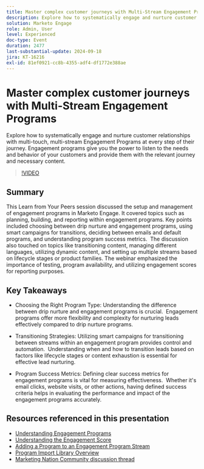 ```yaml
---
title: Master complex customer journeys with Multi-Stream Engagement Programs
description: Explore how to systematically engage and nurture customer relationships with multi-touch, multi-stream Engagement Programs at every step of their journey. Engagement programs give you the power to listen to the needs and behavior of your customers and provide them with the relevant journey and necessary content.
solution: Marketo Engage
role: Admin, User
level: Experienced
doc-type: Event
duration: 2477
last-substantial-update: 2024-09-18
jira: KT-16216
exl-id: 81ef0921-cc8b-4355-adf4-df1772e388ae
---
```

# Master complex customer journeys with Multi-Stream Engagement Programs

Explore how to systematically engage and nurture customer relationships with multi-touch, multi-stream Engagement Programs at every step of their journey. Engagement programs give you the power to listen to the needs and behavior of your customers and provide them with the relevant journey and necessary content.

>[!VIDEO](https://video.tv.adobe.com/v/3434490/?learn=on)

## Summary

This Learn from Your Peers session discussed the setup and management of engagement programs in Marketo Engage. It covered topics such as planning, building, and reporting within engagement programs. Key points included choosing between drip nurture and engagement programs, using smart campaigns for transitions, deciding between emails and default programs, and understanding program success metrics. ​ The discussion also touched on topics like transitioning content, managing different languages, utilizing dynamic content, and setting up multiple streams based on lifecycle stages or product families. The webinar emphasized the importance of testing, program availability, and utilizing engagement scores for reporting purposes. ​

## Key Takeaways

* Choosing the Right Program Type: Understanding the difference between drip nurture and engagement programs is crucial. ​ Engagement programs offer more flexibility and complexity for nurturing leads effectively compared to drip nurture programs. ​

* Transitioning Strategies: Utilizing smart campaigns for transitioning between streams within an engagement program provides control and automation. ​ Understanding when and how to transition leads based on factors like lifecycle stages or content exhaustion is essential for effective lead nurturing.

* Program Success Metrics: Defining clear success metrics for engagement programs is vital for measuring effectiveness. ​ Whether it's email clicks, website visits, or other actions, having defined success criteria helps in evaluating the performance and impact of the engagement programs accurately. ​

## Resources referenced in this presentation

* [Understanding Engagement Programs](https://experienceleague.adobe.com/en/docs/marketo/using/product-docs/email-marketing/drip-nurturing/creating-an-engagement-program/understanding-engagement-programs)
* [Understanding the Engagement Score](https://experienceleague.adobe.com/en/docs/marketo/using/product-docs/email-marketing/drip-nurturing/reports-and-notifications/understanding-the-engagement-score)
* [Adding a Program to an Engagement Program Stream](https://experienceleague.adobe.com/en/docs/marketo/using/product-docs/email-marketing/drip-nurturing/creating-an-engagement-program/adding-a-program-to-an-engagement-program-stream)
* [Program Import Library Overview](https://experienceleague.adobe.com/en/docs/marketo/using/product-docs/core-marketo-concepts/programs/program-library/program-import-library-overview)
* [Marketing Nation Community discussion thread](https://nation.marketo.com/t5/product-discussions/sept-17-webinar-learn-from-your-peers-master-complex-customer/td-p/352582)
